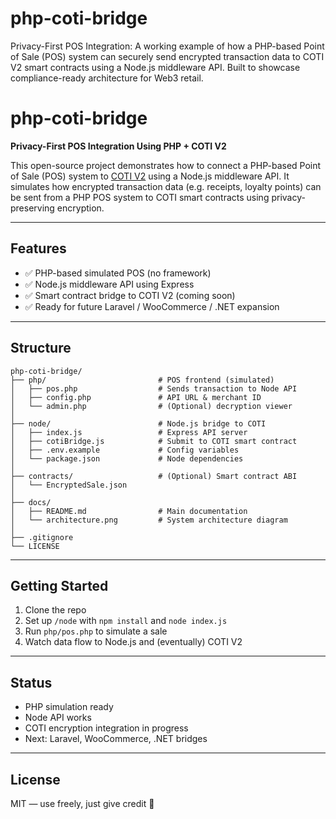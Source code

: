 # php-coti-bridge
Privacy-First POS Integration: A working example of how a PHP-based Point of Sale (POS) system can securely send encrypted transaction data to COTI V2 smart contracts using a Node.js middleware API. Built to showcase compliance-ready architecture for Web3 retail.

# php-coti-bridge

**Privacy-First POS Integration Using PHP + COTI V2**

This open-source project demonstrates how to connect a PHP-based Point of Sale (POS) system to [COTI V2](https://coti.io) using a Node.js middleware API. It simulates how encrypted transaction data (e.g. receipts, loyalty points) can be sent from a PHP POS system to COTI smart contracts using privacy-preserving encryption.

---

## Features

- ✅ PHP-based simulated POS (no framework)
- ✅ Node.js middleware API using Express
- ✅ Smart contract bridge to COTI V2 (coming soon)
- ✅ Ready for future Laravel / WooCommerce / .NET expansion

---

## Structure

```text
php-coti-bridge/
├── php/                         # POS frontend (simulated)
│   ├── pos.php                  # Sends transaction to Node API
│   ├── config.php               # API URL & merchant ID
│   └── admin.php                # (Optional) decryption viewer
│
├── node/                        # Node.js bridge to COTI
│   ├── index.js                 # Express API server
│   ├── cotiBridge.js            # Submit to COTI smart contract
│   ├── .env.example             # Config variables
│   └── package.json             # Node dependencies
│
├── contracts/                   # (Optional) Smart contract ABI
│   └── EncryptedSale.json
│
├── docs/
│   ├── README.md                # Main documentation
│   └── architecture.png         # System architecture diagram
│
├── .gitignore
└── LICENSE
```
---

##  Getting Started

1. Clone the repo  
2. Set up `/node` with `npm install` and `node index.js`  
3. Run `php/pos.php` to simulate a sale  
4. Watch data flow to Node.js and (eventually) COTI V2  

---

##  Status

- PHP simulation ready  
- Node API works  
- COTI encryption integration in progress  
- Next: Laravel, WooCommerce, .NET bridges

---

##  License

MIT — use freely, just give credit 🙌
